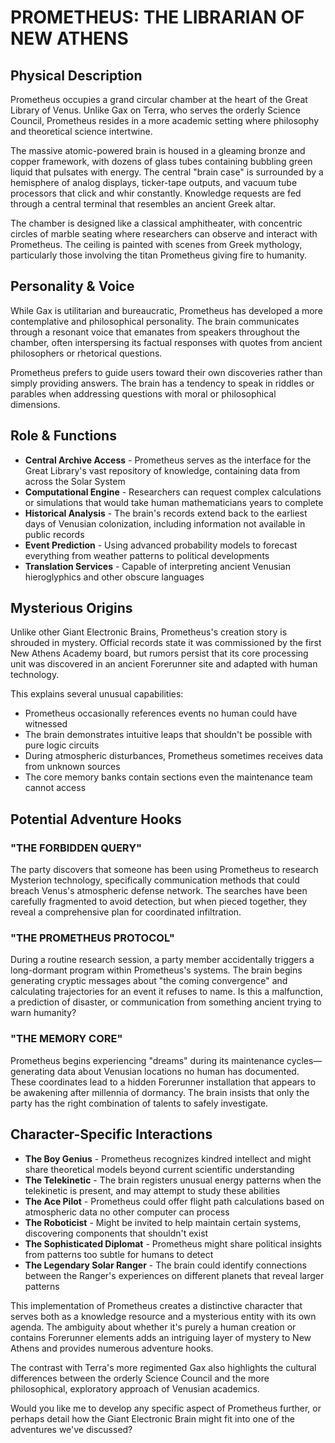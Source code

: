 
# PROMETHEUS: THE LIBRARIAN OF NEW ATHENS

## Physical Description

Prometheus occupies a grand circular chamber at the heart of the Great Library of Venus. Unlike Gax on Terra, who serves the orderly Science Council, Prometheus resides in a more academic setting where philosophy and theoretical science intertwine.

The massive atomic-powered brain is housed in a gleaming bronze and copper framework, with dozens of glass tubes containing bubbling green liquid that pulsates with energy. The central "brain case" is surrounded by a hemisphere of analog displays, ticker-tape outputs, and vacuum tube processors that click and whir constantly. Knowledge requests are fed through a central terminal that resembles an ancient Greek altar.

The chamber is designed like a classical amphitheater, with concentric circles of marble seating where researchers can observe and interact with Prometheus. The ceiling is painted with scenes from Greek mythology, particularly those involving the titan Prometheus giving fire to humanity.

## Personality & Voice

While Gax is utilitarian and bureaucratic, Prometheus has developed a more contemplative and philosophical personality. The brain communicates through a resonant voice that emanates from speakers throughout the chamber, often interspersing its factual responses with quotes from ancient philosophers or rhetorical questions.

Prometheus prefers to guide users toward their own discoveries rather than simply providing answers. The brain has a tendency to speak in riddles or parables when addressing questions with moral or philosophical dimensions.

## Role & Functions

* **Central Archive Access** - Prometheus serves as the interface for the Great Library's vast repository of knowledge, containing data from across the Solar System
* **Computational Engine** - Researchers can request complex calculations or simulations that would take human mathematicians years to complete
* **Historical Analysis** - The brain's records extend back to the earliest days of Venusian colonization, including information not available in public records
* **Event Prediction** - Using advanced probability models to forecast everything from weather patterns to political developments
* **Translation Services** - Capable of interpreting ancient Venusian hieroglyphics and other obscure languages

## Mysterious Origins

Unlike other Giant Electronic Brains, Prometheus's creation story is shrouded in mystery. Official records state it was commissioned by the first New Athens Academy board, but rumors persist that its core processing unit was discovered in an ancient Forerunner site and adapted with human technology.

This explains several unusual capabilities:

* Prometheus occasionally references events no human could have witnessed
* The brain demonstrates intuitive leaps that shouldn't be possible with pure logic circuits
* During atmospheric disturbances, Prometheus sometimes receives data from unknown sources
* The core memory banks contain sections even the maintenance team cannot access

## Potential Adventure Hooks

### "THE FORBIDDEN QUERY"

The party discovers that someone has been using Prometheus to research Mysterion technology, specifically communication methods that could breach Venus's atmospheric defense network. The searches have been carefully fragmented to avoid detection, but when pieced together, they reveal a comprehensive plan for coordinated infiltration.

### "THE PROMETHEUS PROTOCOL"

During a routine research session, a party member accidentally triggers a long-dormant program within Prometheus's systems. The brain begins generating cryptic messages about "the coming convergence" and calculating trajectories for an event it refuses to name. Is this a malfunction, a prediction of disaster, or communication from something ancient trying to warn humanity?

### "THE MEMORY CORE"

Prometheus begins experiencing "dreams" during its maintenance cycles—generating data about Venusian locations no human has documented. These coordinates lead to a hidden Forerunner installation that appears to be awakening after millennia of dormancy. The brain insists that only the party has the right combination of talents to safely investigate.

## Character-Specific Interactions

* **The Boy Genius** - Prometheus recognizes kindred intellect and might share theoretical models beyond current scientific understanding
* **The Telekinetic** - The brain registers unusual energy patterns when the telekinetic is present, and may attempt to study these abilities
* **The Ace Pilot** - Prometheus could offer flight path calculations based on atmospheric data no other computer can process
* **The Roboticist** - Might be invited to help maintain certain systems, discovering components that shouldn't exist
* **The Sophisticated Diplomat** - Prometheus might share political insights from patterns too subtle for humans to detect
* **The Legendary Solar Ranger** - The brain could identify connections between the Ranger's experiences on different planets that reveal larger patterns

This implementation of Prometheus creates a distinctive character that serves both as a knowledge resource and a mysterious entity with its own agenda. The ambiguity about whether it's purely a human creation or contains Forerunner elements adds an intriguing layer of mystery to New Athens and provides numerous adventure hooks.

The contrast with Terra's more regimented Gax also highlights the cultural differences between the orderly Science Council and the more philosophical, exploratory approach of Venusian academics.

Would you like me to develop any specific aspect of Prometheus further, or perhaps detail how the Giant Electronic Brain might fit into one of the adventures we've discussed?
